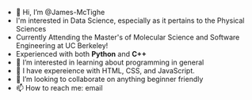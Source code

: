 - 👋 Hi, I’m @James-McTighe
- I'm interested in Data Science, especially as it pertains to the Physical Sciences
- Currently Attending the Master's of Molecular Science and Software Engineering at UC Berkeley!
- Experienced with both **Python** and **C++**
- 👀 I’m interested in learning about programming in general
- 🌱 I have expereience with HTML, CSS, and JavaScript.
- 💞️ I’m looking to collaborate on anything beginner friendly
- 📫 How to reach me: email
<!---
James-McTighe/James-McTighe is a ✨ special ✨ repository because its `README.md` (this file) appears on your GitHub profile.
You can click the Preview link to take a look at your changes.
--->
